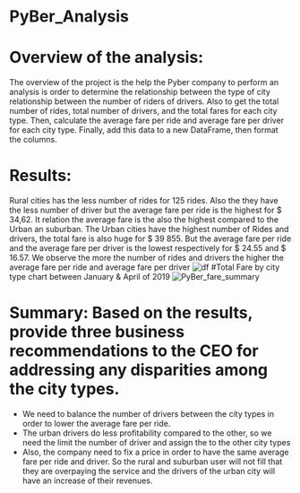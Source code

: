 # PyBer_Analysis

# Overview of the analysis: 
The overview of the project is the help the Pyber company to perform an analysis is order to determine the relationship between the type of city relationship between the number of riders of drivers.
Also to get the total number of rides, total number of drivers, and the total fares for each city type. Then, calculate the average fare per ride and average fare per driver for each city type. Finally, add this data to a new DataFrame, then format the columns.
# Results: 
Rural cities has the less number of rides for 125 rides. Also the they have the less number of driver but the average fare per ride is the highest for $ 34,62. It relation the average fare is the also the highest compared to the Urban an suburban.
The Urban cities have the highest number of Rides and drivers, the total fare is also huge for $ 39 855. But the average  fare per ride and the average fare per driver is the lowest respectively for $ 24.55 and $ 16.57.
We observe the more the number of rides and drivers the higher the average fare per ride and average fare per driver
![df](https://user-images.githubusercontent.com/89410157/134581945-6c1523fb-1fb6-474d-96a7-7c78069d2aa9.png)
#Total Fare by city type chart between January & April of 2019
![PyBer_fare_summary](https://user-images.githubusercontent.com/89410157/134581961-ac04daad-b225-414e-b1b8-d691519c0774.png)

# Summary: Based on the results, provide three business recommendations to the CEO for addressing any disparities among the city types.

* We need to balance the number of drivers between the city types in order to lower the average fare per ride.
* The urban drivers do less profitability compared to the other, so we need the limit the number of driver and assign the to the other city types
* Also, the company need to fix a price in order to have the same average fare per ride and driver. So the rural and suburban user will not fill that they are overpaying the service and the drivers of the urban city will have an increase of their revenues.
